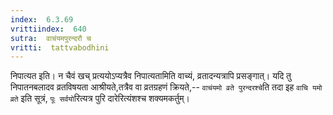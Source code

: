 ```yaml
---
index:  6.3.69
vrittiindex:  640
sutra:  वाचंयमपुरन्दरौ च
vritti:  tattvabodhini 
---
```


निपात्यत इति। न चैवं खच् प्रत्ययोऽप्यत्रैव निपात्यतामिति वाच्यं, व्रतादन्यत्रापि प्रसङ्गात्। यदि तु निपातनबलादव व्रतविषयता आश्रीयते,तत्रैव वा व्रतग्रहणं क्रियते,-- `वाचंयमो व्रते पुरन्दरश्चे`ति तदा इह `वाचि यमो व्रते` इति सूत्रं, `पूः सर्वयो`रित्यत्र पुरि दारेरित्यंशश्च शक्यमकर्तुम्। 

